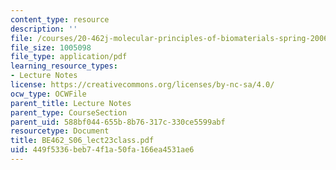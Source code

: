 ```yaml
---
content_type: resource
description: ''
file: /courses/20-462j-molecular-principles-of-biomaterials-spring-2006/449f5336beb74f1a50fa166ea4531ae6_BE462_S06_lect23class.pdf
file_size: 1005098
file_type: application/pdf
learning_resource_types:
- Lecture Notes
license: https://creativecommons.org/licenses/by-nc-sa/4.0/
ocw_type: OCWFile
parent_title: Lecture Notes
parent_type: CourseSection
parent_uid: 588bf044-655b-8b76-317c-330ce5599abf
resourcetype: Document
title: BE462_S06_lect23class.pdf
uid: 449f5336-beb7-4f1a-50fa-166ea4531ae6
---
```

